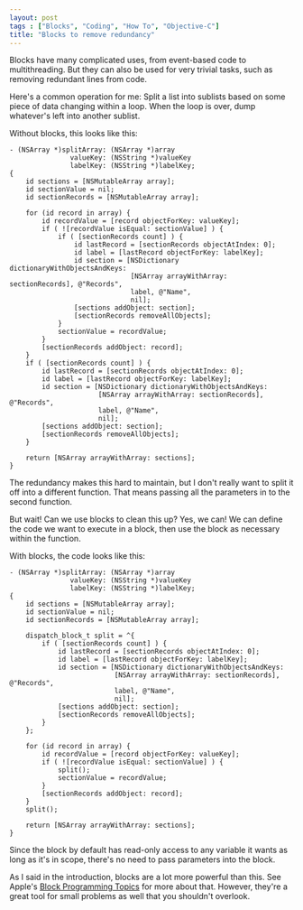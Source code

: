 ```yaml
---
layout: post
tags : ["Blocks", "Coding", "How To", "Objective-C"]
title: "Blocks to remove redundancy"
---
```

Blocks have many complicated uses, from event-based code to multithreading. But they can also be used for very trivial tasks, such as removing redundant lines from code.

Here's a common operation for me: Split a list into sublists based on some piece of data changing within a loop. When the loop is over, dump whatever's left into another sublist.

<!--more-->

Without blocks, this looks like this:

	- (NSArray *)splitArray: (NSArray *)array
				   valueKey: (NSString *)valueKey
				   labelKey: (NSString *)labelKey;
	{
		id sections = [NSMutableArray array];
		id sectionValue = nil;
		id sectionRecords = [NSMutableArray array];
		
		for (id record in array) {
			id recordValue = [record objectForKey: valueKey];
			if ( ![recordValue isEqual: sectionValue] ) {
				if ( [sectionRecords count] ) {
					id lastRecord = [sectionRecords objectAtIndex: 0];
					id label = [lastRecord objectForKey: labelKey];
					id section = [NSDictionary dictionaryWithObjectsAndKeys:
								  [NSArray arrayWithArray: sectionRecords], @"Records",
								  label, @"Name",
								  nil];
					[sections addObject: section];
					[sectionRecords removeAllObjects];
				}
				sectionValue = recordValue;
			}
			[sectionRecords addObject: record];
		}
		if ( [sectionRecords count] ) {
			id lastRecord = [sectionRecords objectAtIndex: 0];
			id label = [lastRecord objectForKey: labelKey];
			id section = [NSDictionary dictionaryWithObjectsAndKeys:
						  [NSArray arrayWithArray: sectionRecords], @"Records",
						  label, @"Name",
						  nil];
			[sections addObject: section];
			[sectionRecords removeAllObjects];
		}
		
		return [NSArray arrayWithArray: sections];
	}

The redundancy makes this hard to maintain, but I don't really want to split it off into a different function. That means passing all the parameters in to the second function.

But wait! Can we use blocks to clean this up? Yes, we can! We can define the code we want to execute in a block, then use the block as necessary within the function.

With blocks, the code looks like this:

	- (NSArray *)splitArray: (NSArray *)array
				   valueKey: (NSString *)valueKey
				   labelKey: (NSString *)labelKey;
	{
		id sections = [NSMutableArray array];
		id sectionValue = nil;
		id sectionRecords = [NSMutableArray array];
		
		dispatch_block_t split = ^{
			if ( [sectionRecords count] ) {
				id lastRecord = [sectionRecords objectAtIndex: 0];
				id label = [lastRecord objectForKey: labelKey];
				id section = [NSDictionary dictionaryWithObjectsAndKeys:
							  [NSArray arrayWithArray: sectionRecords], @"Records",
							  label, @"Name",
							  nil];
				[sections addObject: section];
				[sectionRecords removeAllObjects];
			}
		};
		
		for (id record in array) {
			id recordValue = [record objectForKey: valueKey];
			if ( ![recordValue isEqual: sectionValue] ) {
				split();
				sectionValue = recordValue;
			}
			[sectionRecords addObject: record];
		}
		split();
		
		return [NSArray arrayWithArray: sections];
	}

Since the block by default has read-only access to any variable it wants as long as it's in scope, there's no need to pass parameters into the block.

As I said in the introduction, blocks are a lot more powerful than this. See Apple's <a href="http://developer.apple.com/library/ios/#DOCUMENTATION/Cocoa/Conceptual/Blocks">Block Programming Topics</a> for more about that. However, they're a great tool for small problems as well that you shouldn't overlook.
